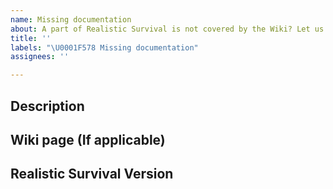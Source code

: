 ```yaml
---
name: Missing documentation
about: A part of Realistic Survival is not covered by the Wiki? Let us know!
title: ''
labels: "\U0001F578 Missing documentation"
assignees: ''

---
```


## Description
<!-- Explain what you think should be added to the Wiki to solve the issue -->

## Wiki page (If applicable)
<!-- What page is missing information? -->

## Realistic Survival Version
<!-- What Version of Realistic Survival are you using? -->
